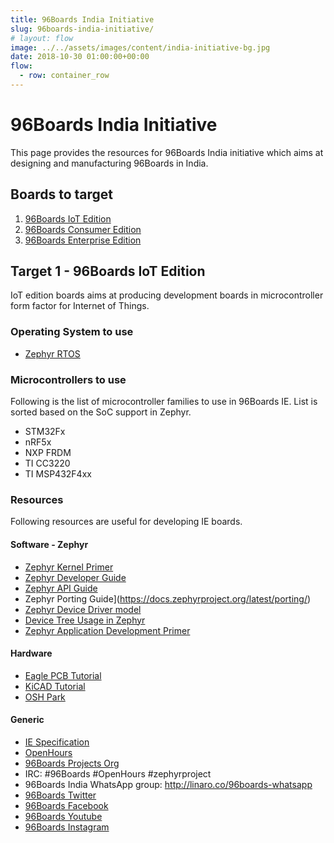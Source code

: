 ```yaml
---
title: 96Boards India Initiative
slug: 96boards-india-initiative/
# layout: flow
image: ../../assets/images/content/india-initiative-bg.jpg
date: 2018-10-30 01:00:00+00:00
flow:
  - row: container_row
---
```


# 96Boards India Initiative

This page provides the resources for 96Boards India initiative which aims at
designing and manufacturing 96Boards in India.

## Boards to target

1. [96Boards IoT Edition](https://www.96boards.org/products/ie/)
2. [96Boards Consumer Edition](https://www.96boards.org/products/ce/)
3. [96Boards Enterprise Edition](https://www.96boards.org/products/ee/)

## Target 1 - 96Boards IoT Edition

IoT edition boards aims at producing development boards in microcontroller form
factor for Internet of Things.

### Operating System to use

- [Zephyr RTOS](https://www.zephyrproject.org/)

### Microcontrollers to use

Following is the list of microcontroller families to use in 96Boards IE.
List is sorted based on the SoC support in Zephyr.

- STM32Fx
- nRF5x
- NXP FRDM
- TI CC3220
- TI MSP432F4xx

### Resources

Following resources are useful for developing IE boards.

#### Software - Zephyr

- [Zephyr Kernel Primer](https://docs.zephyrproject.org/latest/kernel/kernel.html)
- [Zephyr Developer Guide](http://docs.zephyrproject.org/contribute/contribute_guidelines.html)
- [Zephyr API Guide](http://docs.zephyrproject.org/api/api.html)
- Zephyr Porting Guide](https://docs.zephyrproject.org/latest/porting/)
- [Zephyr Device Driver model](http://docs.zephyrproject.org/)
- [Device Tree Usage in Zephyr](http://docs.zephyrproject.org/devices/drivers/drivers.html)
- [Zephyr Application Development Primer](http://docs.zephyrproject.org/application/application.html)

#### Hardware

- [Eagle PCB Tutorial](https://learn.sparkfun.com/tutorials/using-eagle-schematic)
- [KiCAD Tutorial](http://kicad-pcb.org/help/tutorials/)
- [OSH Park](https://oshpark.com/)

#### Generic

- [IE Specification](https://linaro.co/ie-specification)
- [OpenHours](https://www.96boards.org/)
- [96Boards Projects Org](https://github.com/96boards-projects)
- IRC: #96Boards #OpenHours #zephyrproject
- 96Boards India WhatsApp group: http://linaro.co/96boards-whatsapp
- [96Boards Twitter](https://twitter.com/96Boards)
- [96Boards Facebook](https://www.facebook.com/96Boards)
- [96Boards Youtube](https://www.youtube.com/96Boards)
- [96Boards Instagram](https://www.instagram.com/96Boards)
